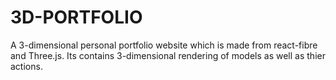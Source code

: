 # 3D-PORTFOLIO
A 3-dimensional personal portfolio website which is made from react-fibre and Three.js. Its contains 3-dimensional rendering of models as well as thier actions.
